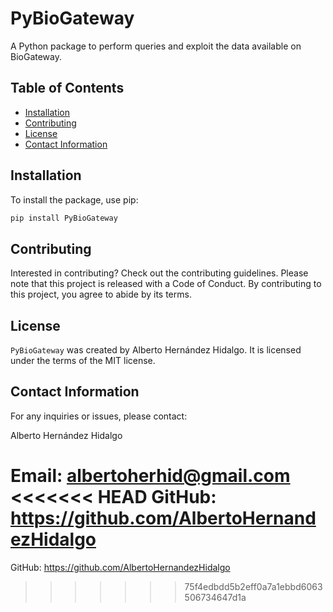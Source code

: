 # PyBioGateway

A Python package to perform queries and exploit the data available on BioGateway.

## Table of Contents

- [Installation](#installation)
- [Contributing](#contributing)
- [License](#license)
- [Contact Information](#contact-information)

## Installation

To install the package, use pip:

```bash
pip install PyBioGateway
```

## Contributing

Interested in contributing? Check out the contributing guidelines. 
Please note that this project is released with a Code of Conduct. 
By contributing to this project, you agree to abide by its terms.

## License

`PyBioGateway` was created by Alberto Hernández Hidalgo. It is licensed under the terms
of the MIT license.

## Contact Information
For any inquiries or issues, please contact:

Alberto Hernández Hidalgo

Email: albertoherhid@gmail.com
<<<<<<< HEAD
GitHub: https://github.com/AlbertoHernandezHidalgo
=======
GitHub: https://github.com/AlbertoHernandezHidalgo
>>>>>>> 75f4edbdd5b2eff0a7a1ebbd6063506734647d1a
